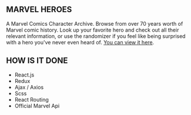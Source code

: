 ## MARVEL HEROES

A Marvel Comics Character Archive.
Browse from over 70 years worth of Marvel comic history. Look up your favorite hero and check out all their relevant information, or use the randomizer if you feel like being surprised with a hero you've never even heard of.
[You can view it here](https://www.marvelarchive.net).

## HOW IS IT DONE

- React.js
- Redux
- Ajax / Axios
- Scss
- React Routing
- Official Marvel Api
